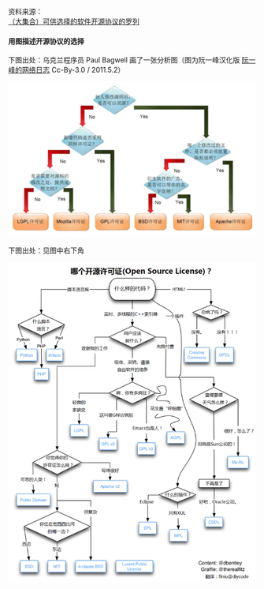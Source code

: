 资料来源：<br/>
[（大集合）可供选择的软件开源协议的罗列](https://blog.csdn.net/Staokgo/article/details/121865177)

#### 用图描述开源协议的选择

下图出处：乌克兰程序员 Paul Bagwell 画了一张分析图（图为阮一峰汉化版 [阮一峰的网络日志](http://www.ruanyifeng.com/blog/) Cc-By-3.0 / 2011.5.2）

![img](img/05cc58e075b04427929a2874fa15e2d9.jpeg)

下图出处：见图中右下角

![img](img/b9faff4f0b034e299acca25ac61b28f4.png)